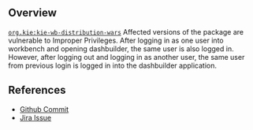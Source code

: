 ## Overview
[`org.kie:kie-wb-distribution-wars`](http://search.maven.org/#search%7Cga%7C1%7Ca%3A%22kie-wb-distribution-wars%22)
Affected versions of the package are vulnerable to Improper Privileges.  After logging in as one user into workbench and opening dashbuilder, the same user is also logged in. However, after logging out and logging in as another user, the same user from previous login is logged in into the dashbuilder application.

## References
- [Github Commit](https://github.com/kiegroup/kie-wb-distributions/commit/5d5db2b0da1a69b9dff72227b647bcf4b7902d45)
- [Jira Issue](https://issues.jboss.org/browse/JBPM-5378)
